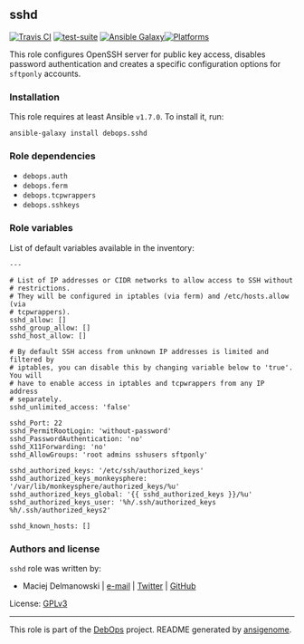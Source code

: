 ## sshd

[![Travis CI](https://secure.travis-ci.org/debops/ansible-sshd.png)](http://travis-ci.org/debops/ansible-sshd) [![test-suite](http://img.shields.io/badge/test--suite-ansible--sshd-blue.svg)](https://github.com/debops/test-suite/tree/master/ansible-sshd/) [![Ansible Galaxy](http://img.shields.io/badge/galaxy-debops.sshd-660198.svg)](https://galaxy.ansible.com/list#/roles/1602)[![Platforms](http://img.shields.io/badge/platforms-debian%20|%20ubuntu-lightgrey.svg)](#)

This role configures OpenSSH server for public key access, disables
password authentication and creates a specific configuration options for
`sftponly` accounts.


### Installation

This role requires at least Ansible `v1.7.0`. To install it, run:

    ansible-galaxy install debops.sshd



### Role dependencies

- `debops.auth`
- `debops.ferm`
- `debops.tcpwrappers`
- `debops.sshkeys`



### Role variables

List of default variables available in the inventory:

    ---
    
    # List of IP addresses or CIDR networks to allow access to SSH without
    # restrictions.
    # They will be configured in iptables (via ferm) and /etc/hosts.allow (via
    # tcpwrappers).
    sshd_allow: []
    sshd_group_allow: []
    sshd_host_allow: []
    
    # By default SSH access from unknown IP addresses is limited and filtered by
    # iptables, you can disable this by changing variable below to 'true'. You will
    # have to enable access in iptables and tcpwrappers from any IP address
    # separately.
    sshd_unlimited_access: 'false'
    
    sshd_Port: 22
    sshd_PermitRootLogin: 'without-password'
    sshd_PasswordAuthentication: 'no'
    sshd_X11Forwarding: 'no'
    sshd_AllowGroups: 'root admins sshusers sftponly'
    
    sshd_authorized_keys: '/etc/ssh/authorized_keys'
    sshd_authorized_keys_monkeysphere: '/var/lib/monkeysphere/authorized_keys/%u'
    sshd_authorized_keys_global: '{{ sshd_authorized_keys }}/%u'
    sshd_authorized_keys_user: '%h/.ssh/authorized_keys %h/.ssh/authorized_keys2'
    
    sshd_known_hosts: []




### Authors and license

`sshd` role was written by:

- Maciej Delmanowski | [e-mail](mailto:drybjed@gmail.com) | [Twitter](https://twitter.com/drybjed) | [GitHub](https://github.com/drybjed)

License: [GPLv3](https://tldrlegal.com/license/gnu-general-public-license-v3-(gpl-3))

***

This role is part of the [DebOps](http://debops.org/) project. README generated by [ansigenome](https://github.com/nickjj/ansigenome/).
